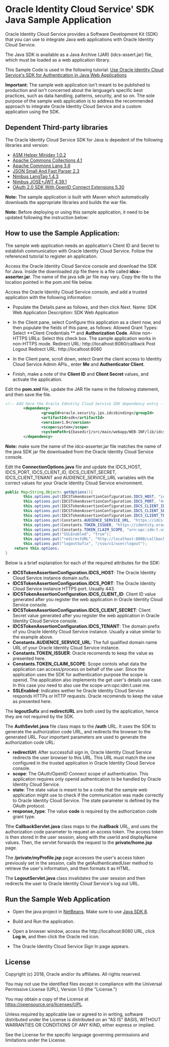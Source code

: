 # Oracle Identity Cloud Service' SDK Java Sample Application

Oracle Identity Cloud Service provides a Software Development Kit (SDK) that you can use to integrate Java web applications with Oracle Identity Cloud Service.

The Java SDK is available as a Java Archive (JAR) (idcs-assert.jar) file, which must be loaded as a web application library.

This Sample Code is used in the following tutorial: [Use Oracle Identity Cloud Service's SDK for Authentication in Java Web Applications]( https://apexapps.oracle.com/pls/apex/f?p=44785:112:0::::P112_CONTENT_ID:22663)

**Important:** The sample web application isn't meant to be published to production and isn't concerned about the language’s specific best practices, such as data handling, patterns, security, and so on. The sole purpose of the sample web application is to address the recommended approach to integrate Oracle Identity Cloud Service and a custom application using the SDK.

## Dependent Third-party libraries
The Oracle Identity Cloud Service SDK for Java is depedent of the following libraries and version:
- [ASM Helper Minidev 1.0.2](https://mvnrepository.com/artifact/net.minidev/asm)
- [Apache Commons Collections 4.1](https://mvnrepository.com/artifact/org.apache.commons/commons-collections4)
- [Apache Commons Lang 3.6](https://mvnrepository.com/artifact/org.apache.commons/commons-lang3)
- [JSON Small And Fast Parser 2.3](https://mvnrepository.com/artifact/net.minidev/json-smart)
- [Nimbus LangTag 1.4.3](https://mvnrepository.com/artifact/com.nimbusds/lang-tag)
- [Nimbus JOSE+JWT 4.39.1](https://mvnrepository.com/artifact/com.nimbusds/nimbus-jose-jwt)
- [OAuth 2.0 SDK With OpenID Connect Extensions 5.30](https://mvnrepository.com/artifact/com.nimbusds/oauth2-oidc-sdk)

**Note:** The sample application is built with Maven which automatically downloads the appropriate libraries and builds the war file.

**Note:** Before deploying or using this sample application, it need to be updated following the instruction below:

## How to use the Sample Application:

The sample web application needs an application's Client ID and Secret to establish communication with Oracle Identity Cloud Service.  Follow the referenced tutorial to register an application.

Access the Oracle Identity Cloud Service console and download the SDK for Java. Inside the downloaded zip file there is a file called **idcs-asserter.jar**. The name of the java sdk jar file may vary. Copy the file to the location pointed in the pom.xml file below.

Access the Oracle Identity Cloud Service console, and add a trusted application with the following information:
- Populate the Details pane as follows, and then click Next.
    Name: SDK Web Application
    Description: SDK Web Application

- In the Client pane, select Configure this application as a client now, and then populate the fields of this pane, as follows:
    Allowed Grant Types: Select **Client Credentials ** and **Authorization Code**.
    Allow non-HTTPS URLs: Select this check box. The sample application works in non-HTTPS mode.
    Redirect URL: http://localhost:8080/callback
    Post Logout Redirect URL: http://localhost:8080

- In the Client pane, scroll down, select Grant the client access to Identity Cloud Service Admin APIs., enter **Me** and **Authenticator Client**.
- Finish, make a note of the **Client ID** and **Client Secret** values, and activate the application.

Edit the **pom.xml** file, update the JAR file name in the following statement, and then save the file.
```xml
<!-- Add here the Oracle Identity Cloud Service SDK dependency entry -->
        <dependency>
                <groupId>oracle.security.jps.idcsbinding</groupId>
                <artifactId>sdk</artifactId>
                <version>1.0</version>
                <scope>system</scope>
                <systemPath>${basedir}/src/main/webapp/WEB-INF/lib/idcs-asserter.jar</systemPath>
        </dependency>
```
**Note:** make sure the name of the idcs-asserter.jar file matches the name of the java SDK jar file downloaded from the Oracle Identity Cloud Service console.

Edit the **ConnectionOptions.java** file and update the IDCS_HOST, IDCS_PORT, IDCS_CLIENT_ID, IDCS_CLIENT_SECRET,  IDCS_CLIENT_TENANT and AUDIENCE_SERVICE_URL variables with the correct values for your Oracle Identity Cloud Service environment.
```java
public Map<String,Object> getOptions(){
        this.options.put(IDCSTokenAssertionConfiguration.IDCS_HOST, "identity.oraclecloud.com");
        this.options.put(IDCSTokenAssertionConfiguration.IDCS_PORT, "443");
        this.options.put(IDCSTokenAssertionConfiguration.IDCS_CLIENT_ID, "123456789abcdefghij");
        this.options.put(IDCSTokenAssertionConfiguration.IDCS_CLIENT_SECRET, "abcde-12345-zyxvu-98765-qwerty");
        this.options.put(IDCSTokenAssertionConfiguration.IDCS_CLIENT_TENANT, "idcs-abcd1234");
        this.options.put(Constants.AUDIENCE_SERVICE_URL, "https://idcs-abcd1234.identity.oraclecloud.com");
        this.options.put(Constants.TOKEN_ISSUER, "https://identity.oraclecloud.com/");
        this.options.put(Constants.TOKEN_CLAIM_SCOPE, "urn:opc:idm:t.user.me openid");
        this.options.put("SSLEnabled", "true");
        this.options.put("redirectURL", "http://localhost:8080/callback");
        this.options.put("logoutSufix", "/sso/v1/user/logout");
	return this.options;
}
```

Below is a brief explanation  for each of the required attributes for the SDK:
- **IDCSTokenAssertionConfiguration.IDCS_HOST**: The Oracle Identity Cloud Service instance domain sufix.
- **IDCSTokenAssertionConfiguration.IDCS_PORT**: The Oracle Identity Cloud Service instance HTTPS port. Usually 443.
- **IDCSTokenAssertionConfiguration.IDCS_CLIENT_ID**: Client ID value generated after you register the web application in Oracle Identity Cloud Service console.
- **IDCSTokenAssertionConfiguration.IDCS_CLIENT_SECRET**: Client Secret value generated after you register the web application in Oracle Identity Cloud Service console.
- **IDCSTokenAssertionConfiguration.IDCS_TENANT**: The domain prefix of you Oracle Identity Cloud Service instance. Usually a value similar to the example above.
- **Constants.AUDIENCE_SERVICE_URL**: The full qualified domain name URL of your Oracle Identity Cloud Service instance.
- **Constants.TOKEN_ISSUER**: Oracle recomends to keep the value as presented here.
- **Constants.TOKEN_CLAIM_SCOPE**: Scope contols what data the application can access/process on behalf of the user. Since the application uses the SDK for authentication purpose the scope is openid. The application also implements the get user's details use case. In this case you need to also use the scope urn:opc:idm:t.user.me.
- **SSLEnabled**: Indicates wether he Oracle Identity Cloud Service responds HTTPs or HTTP requests. Oracle recomends to keep the value as presented here.

The **logoutSufix** and **redirectURL** are both used by the application, hence they are not required by the SDK.

The **AuthSevlet.java** file  class maps to the **/auth** URL. It uses the SDK to generate the authorization code URL, and redirects the browser to the generated URL.
Four important parameters are used to generate the authorization code URL:
- **redirectUrl**: After successfull sign in, Oracle Identity Cloud Service redirects the user browser to this URL. This URL must match the one configured in the trusted application in Oracle Identity Cloud Service console.
- **scope**: The OAuth/OpenID Connect scope of authentication. This application requires only openid authentication to be handled by Oracle Identity Cloud Service.
- **state**: The state value is meant to be a code that the sample web application might use to check if the communication was made correctly to Oracle Identity Cloud Service. The state parameter is defined by the OAuth protocol.
- **response_type**: The value **code** is required by the authorization code grant type.

Tthe **CallbackServlet.java** class maps to the **/callback** URL, and uses the authorization code parameter to request an access token. The access token is then stored in the user session, along with the userId and displayName values. Then, the servlet forwards the request to the **private/home.jsp** page.

The **/private/myProfile.jsp** page accesses the user's access token previously set in the session, calls the getAuthenticatedUser method to retrieve the user's information, and then formats it as HTML.

The **LogoutServlet.java** class invalidates the user session and then redirects the user to Oracle Identity Cloud Service's log out URL.

## Run the Sample Web Application

- Open the java project in [NetBeans](https://netbeans.org/). Make sure to use [Java SDK 8](http://www.oracle.com/technetwork/pt/java/javase/downloads/jdk8-downloads-2133151.html). 

- Build and Run the application.
 
- Open a browser window, access the http://localhost:8080 URL, click **Log in**, and then click the Oracle red icon.

- The Oracle Identity Cloud Service Sign In page appears.

## License

Copyright (c) 2018, Oracle and/or its affiliates. All rights reserved.

You may not use the identified files except in compliance with the Universal Permissive License (UPL), Version 1.0 (the "License.")

You may obtain a copy of the License at https://opensource.org/licenses/UPL. 

Unless required by applicable law or agreed to in writing, software distributed under the License is distributed on an "AS IS" BASIS, WITHOUT WARRANTIES OR CONDITIONS OF ANY KIND, either express or implied.

See the License for the specific language governing permissions and limitations under the License.